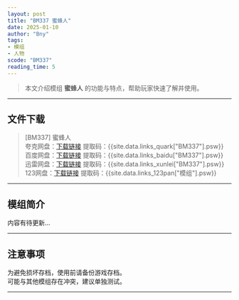 ```yaml
---
layout: post
title: "BM337 蜜蜂人"
date: 2025-01-10
author: "Bny"
tags: 
- 模组
- 人物
scode: "BM337"
reading_time: 5
---
```


> 本文介绍模组 **蜜蜂人** 的功能与特点，帮助玩家快速了解并使用。

---

## 文件下载

> [BM337] 蜜蜂人  
夸克网盘：[下载链接]({{site.data.links_quark["BM337"].url}}) 提取码：{{site.data.links_quark["BM337"].psw}}  
百度网盘：[下载链接]({{site.data.links_baidu["BM337"].url}}) 提取码：{{site.data.links_baidu["BM337"].psw}}  
迅雷网盘：[下载链接]({{site.data.links_xunlei["BM337"].url}}) 提取码：{{site.data.links_xunlei["BM337"].psw}}  
123网盘：[下载链接]({{site.data.links_123pan["模组"].url}}) 提取码：{{site.data.links_123pan["模组"].psw}}  

---

## 模组简介

>  
内容有待更新...  

---

## 注意事项

>  
为避免损坏存档，使用前请备份游戏存档。  
可能与其他模组存在冲突，建议单独测试。  

---

